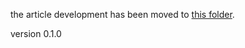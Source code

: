 the article development has been moved to [this folder](https://github.com/ASU-CPI/honest-pi/tree/master/article). 

version 0.1.0
